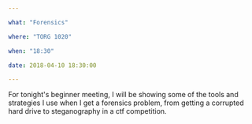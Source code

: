 ```yaml
---

what: "Forensics"

where: "TORG 1020"

when: "18:30"

date: 2018-04-10 18:30:00

---
```


For tonight's beginner meeting, I will be showing some of the tools and strategies I use when I get a forensics problem, from getting a corrupted hard drive to steganography in a ctf competition.

